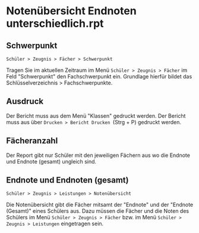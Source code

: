 # Notenübersicht Endnoten unterschiedlich.rpt

## Schwerpunkt 

`Schüler > Zeugnis > Fächer > Schwerpunkt`

Tragen Sie im aktuellen Zeitraum im Menü `Schüler > Zeugnis > Fächer` im Feld "Schwerpunkt" den Fachschwerpunkt ein. Grundlage hierfür bildet das Schlüsselverzeichnis > Fachschwerpunkte.

## Ausdruck

Der Bericht muss aus dem Menü "Klassen" gedruckt werden.
Der Bericht muss aus über `Drucken > Bericht Drucken `(Strg + P) gedruckt werden.

## Fächeranzahl

Der Report gibt nur Schüler mit den jeweiligen Fächern aus wo die Endnote und Endnote (gesamt) ungleich sind.

## Endnote und Endnoten (gesamt) 

`Schüler > Zeugnis > Leistungen > Notenübersicht`

Die Notenübersicht gibt die Fächer mitsamt der "Endnote" und der "Endnote (Gesamt)" eines Schülers aus. Dazu müssen die Fächer und die Noten des Schülers im Menü `Schüler > Zeugnis > Fächer` bzw. im Menü `Schüler > Zeugnis > Leistungen` eingetragen sein.

